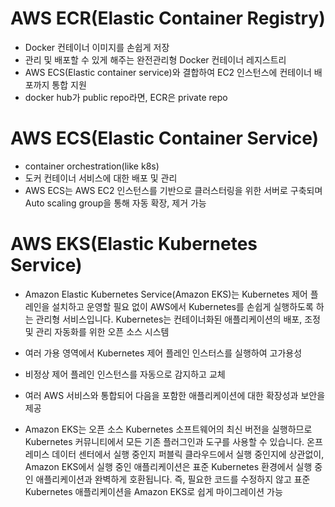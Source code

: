 # AWS ECR(Elastic Container Registry)

- Docker 컨테이너 이미지를 손쉽게 저장
- 관리 및 배포할 수 있게 해주는 완전관리형 Docker 컨테이너 레지스트리 
- AWS ECS(Elastic container service)와 결합하여 EC2 인스턴스에 컨테이너 배포까지 통합 지원
- docker hub가 public repo라면, ECR은 private repo

# AWS ECS(Elastic Container Service)

- container orchestration(like k8s)
- 도커 컨테이너 서비스에 대한 배포 및 관리 
- AWS ECS는 AWS EC2 인스턴스를 기반으로 클러스터링을 위한 서버로 구축되며 Auto scaling group을 통해 자동 확장, 제거 가능


# AWS EKS(Elastic Kubernetes Service)

- Amazon Elastic Kubernetes Service(Amazon EKS)는 Kubernetes 제어 플레인을 설치하고 운영할 필요 없이 AWS에서 Kubernetes를 손쉽게 실행하도록 하는 관리형 서비스입니다. Kubernetes는 컨테이너화된 애플리케이션의 배포, 조정 및 관리 자동화를 위한 오픈 소스 시스템

- 여러 가용 영역에서 Kubernetes 제어 플레인 인스터스를 실행하여 고가용성
- 비정상 제어 플레인 인스턴스를 자동으로 감지하고 교체 
- 여러 AWS 서비스와 통합되어 다음을 포함한 애플리케이션에 대한 확장성과 보안을 제공
- Amazon EKS는 오픈 소스 Kubernetes 소프트웨어의 최신 버전을 실행하므로 Kubernetes 커뮤니티에서 모든 기존 플러그인과 도구를 사용할 수 있습니다. 온프레미스 데이터 센터에서 실행 중인지 퍼블릭 클라우드에서 실행 중인지에 상관없이, Amazon EKS에서 실행 중인 애플리케이션은 표준 Kubernetes 환경에서 실행 중인 애플리케이션과 완벽하게 호환됩니다. 즉, 필요한 코드를 수정하지 않고 표준 Kubernetes 애플리케이션을 Amazon EKS로 쉽게 마이그레이션 가능